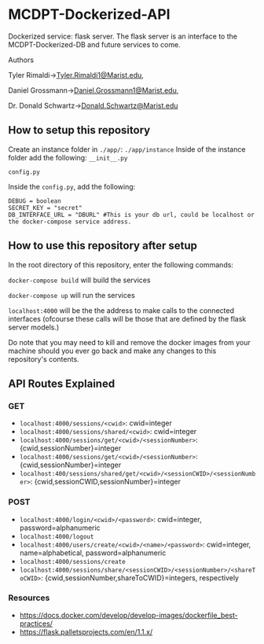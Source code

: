 # MCDPT-Dockerized-API
Dockerized service: flask server. The flask server 
is an interface to the MCDPT-Dockerized-DB and future services to come.

Authors 

Tyler Rimaldi->Tyler.Rimaldi1@Marist.edu,

Daniel Grossmann->Daniel.Grossmann1@Marist.edu,

Dr. Donald Schwartz->Donald.Schwartz@Marist.edu

## How to setup this repository
Create an instance folder in `./app/`: `./app/instance`
Inside of the instance folder add the following:
`__init__.py`

`config.py`

Inside the `config.py`, add the following:
```
DEBUG = boolean
SECRET_KEY = "secret"
DB_INTERFACE_URL = "DBURL" #This is your db url, could be localhost or the docker-compose service address.
```

## How to use this repository after setup
In the root directory of this repository, enter the following commands:

`docker-compose build` will build the services

`docker-compose up` will run the services

`localhost:4000` will be the the address to make calls to the connected interfaces (ofcourse
these calls will be those that are defined by the flask server models.)

Do note that you may need to kill and remove the docker images from your machine should you ever go back and make any changes to this repository's contents.

## API Routes Explained

### GET
- `localhost:4000/sessions/<cwid>`: cwid=integer
- `localhost:4000/sessions/shared/<cwid>`: cwid=integer
- `localhost:4000/sessions/get/<cwid>/<sessionNumber>`: {cwid,sessionNumber}=integer
- `localhost:4000/sessions/get/<cwid>/<sessionNumber>`: {cwid,sessionNumber}=integer
- `localhost:400/sessions/shared/get/<cwid>/<sessionCWID>/<sessionNumber>`: {cwid,sessionCWID,sessionNumber}=integer

### POST
- `localhost:4000/login/<cwid>/<password>`: cwid=integer, password=alphanumeric
- `localhost:4000/logout`
- `localhost:4000/users/create/<cwid>/<name>/<password>`: cwid=integer, name=alphabetical, password=alphanumeric
- `localhost:4000/sessions/create`
- `localhost:4000/sessions/share/<sessionCWID>/<sessionNumber>/<shareToCWID>`: {cwid,sessionNumber,shareToCWID}=integers, respectively


### Resources
- https://docs.docker.com/develop/develop-images/dockerfile_best-practices/
- https://flask.palletsprojects.com/en/1.1.x/
